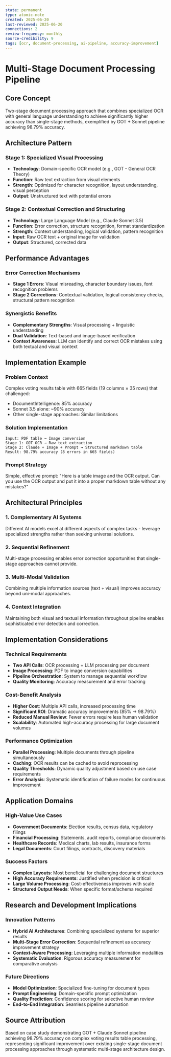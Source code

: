 ```yaml
---
state: permanent
type: atomic-note
created: 2025-06-20
last-reviewed: 2025-06-20
connections: 2
review-frequency: monthly
source-credibility: 9
tags: [ocr, document-processing, ai-pipeline, accuracy-improvement]
---
```


# Multi-Stage Document Processing Pipeline

## Core Concept

Two-stage document processing approach that combines specialized OCR with general language understanding to achieve significantly higher accuracy than single-stage methods, exemplified by GOT + Sonnet pipeline achieving 98.79% accuracy.

## Architecture Pattern

### Stage 1: Specialized Visual Processing
- **Technology**: Domain-specific OCR model (e.g., GOT - General OCR Theory)
- **Function**: Raw text extraction from visual elements
- **Strength**: Optimized for character recognition, layout understanding, visual perception
- **Output**: Unstructured text with potential errors

### Stage 2: Contextual Correction and Structuring
- **Technology**: Large Language Model (e.g., Claude Sonnet 3.5)
- **Function**: Error correction, structure recognition, format standardization
- **Strength**: Context understanding, logical validation, pattern recognition
- **Input**: Raw OCR text + original image for validation
- **Output**: Structured, corrected data

## Performance Advantages

### Error Correction Mechanisms
- **Stage 1 Errors**: Visual misreading, character boundary issues, font recognition problems
- **Stage 2 Corrections**: Contextual validation, logical consistency checks, structural pattern recognition

### Synergistic Benefits
- **Complementary Strengths**: Visual processing + linguistic understanding
- **Dual Validation**: Text-based and image-based verification
- **Context Awareness**: LLM can identify and correct OCR mistakes using both textual and visual context

## Implementation Example

### Problem Context
Complex voting results table with 665 fields (19 columns × 35 rows) that challenged:
- DocumentIntelligence: 85% accuracy
- Sonnet 3.5 alone: ~90% accuracy
- Other single-stage approaches: Similar limitations

### Solution Implementation
```
Input: PDF table → Image conversion
Stage 1: GOT OCR → Raw text extraction
Stage 2: Claude + Image + Prompt → Structured markdown table
Result: 98.79% accuracy (8 errors in 665 fields)
```

### Prompt Strategy
Simple, effective prompt: "Here is a table image and the OCR output. Can you use the OCR output and put it into a proper markdown table without any mistakes?"

## Architectural Principles

### 1. Complementary AI Systems
Different AI models excel at different aspects of complex tasks - leverage specialized strengths rather than seeking universal solutions.

### 2. Sequential Refinement
Multi-stage processing enables error correction opportunities that single-stage approaches cannot provide.

### 3. Multi-Modal Validation
Combining multiple information sources (text + visual) improves accuracy beyond uni-modal approaches.

### 4. Context Integration
Maintaining both visual and textual information throughout pipeline enables sophisticated error detection and correction.

## Implementation Considerations

### Technical Requirements
- **Two API Calls**: OCR processing + LLM processing per document
- **Image Processing**: PDF to image conversion capabilities
- **Pipeline Orchestration**: System to manage sequential workflow
- **Quality Monitoring**: Accuracy measurement and error tracking

### Cost-Benefit Analysis
- **Higher Cost**: Multiple API calls, increased processing time
- **Significant ROI**: Dramatic accuracy improvements (85% → 98.79%)
- **Reduced Manual Review**: Fewer errors require less human validation
- **Scalability**: Automated high-accuracy processing for large document volumes

### Performance Optimization
- **Parallel Processing**: Multiple documents through pipeline simultaneously
- **Caching**: OCR results can be cached to avoid reprocessing
- **Quality Thresholds**: Dynamic quality adjustment based on use case requirements
- **Error Analysis**: Systematic identification of failure modes for continuous improvement

## Application Domains

### High-Value Use Cases
- **Government Documents**: Election results, census data, regulatory filings
- **Financial Processing**: Statements, audit reports, compliance documents
- **Healthcare Records**: Medical charts, lab results, insurance forms
- **Legal Documents**: Court filings, contracts, discovery materials

### Success Factors
- **Complex Layouts**: Most beneficial for challenging document structures
- **High Accuracy Requirements**: Justified when precision is critical
- **Large Volume Processing**: Cost-effectiveness improves with scale
- **Structured Output Needs**: When specific format/schema required

## Research and Development Implications

### Innovation Patterns
- **Hybrid AI Architectures**: Combining specialized systems for superior results
- **Multi-Stage Error Correction**: Sequential refinement as accuracy improvement strategy
- **Context-Aware Processing**: Leveraging multiple information modalities
- **Systematic Evaluation**: Rigorous accuracy measurement for comparative analysis

### Future Directions
- **Model Optimization**: Specialized fine-tuning for document types
- **Prompt Engineering**: Domain-specific prompt optimization
- **Quality Prediction**: Confidence scoring for selective human review
- **End-to-End Integration**: Seamless pipeline automation

## Source Attribution

Based on case study demonstrating GOT + Claude Sonnet pipeline achieving 98.79% accuracy on complex voting results table processing, representing significant improvement over existing single-stage document processing approaches through systematic multi-stage architecture design.
